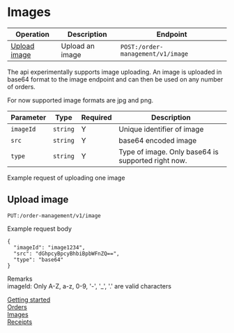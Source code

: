 # Images
| Operation | Description | Endpoint |
| --------- | ----------- | -------- |
| [Upload image](#cancel) | Upload an image| `POST:/order-management/v1/image` |

The api experimentally supports image uploading. An image is uploaded in base64 format to the image endpoint and can then be used on any number of orders.

For now supported image formats are jpg and png.

|Parameter | Type | Required | Description|
|----------|------|----------|------------|
| `imageId` | `string` | Y | Unique identifier of image|
| `src` | `string` | Y | base64 encoded image|
| `type` | `string` | Y | Type of image. Only base64 is supported right now.|

Example request of uploading one image

## Upload image
	PUT:/order-management/v1/image
Example request body
```
{
  "imageId": "image1234",
  "src": "dGhpcyBpcyBhbiBpbWFnZQ==",
  "type": "base64"
}
```
Remarks  
imageId: Only A-Z, a-z, 0-9, '-', '_', '.' are valid characters

[Getting started](GettingStarted.md)  
[Orders](Orders.md)  
[Images](Images.md)  
[Receipts](Receipts.md)
